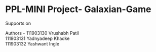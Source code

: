 # PPL-MINI Project- Galaxian-Game

Supports on 




Authors - 111903130 Vrushabh Patil <br />
          111903131 Yadnyadeep Khadke <br />
          111903132 Yashwant Ingle 
